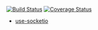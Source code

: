 [![Build Status](https://travis-ci.org/mfrachet/use-socketio.svg?branch=master)](https://travis-ci.org/mfrachet/use-socketio)
[![Coverage Status](https://coveralls.io/repos/github/mfrachet/use-socketio/badge.svg?branch=master)](https://coveralls.io/github/mfrachet/use-socketio?branch=master)

- [use-socketio](./packages/use-socketio/README.md)
